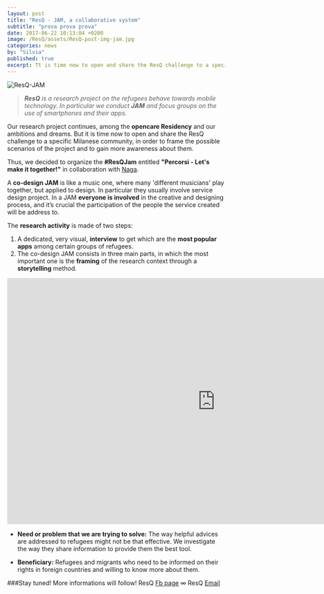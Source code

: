 ```yaml
---
layout: post
title: "ResQ - JAM, a collaborative system"
subtitle: "prova prova prova"
date: 2017-06-22 10:13:04 +0200
image: /ResQ/assets/ResQ-post-img-jam.jpg
categories: news
by: "Silvia"
published: true
excerpt: Tt is time now to open and share the ResQ challenge to a specific Milanese community, in order to frame the possible scenarios of the project and to gain more awareness about them. 
---
```


<img src="https://opencarecc.github.io/ResQ/assets/ResQ-post-img-jam.jpg" alt="ResQ-JAM">

<blockquote><i><b>ResQ</b> is a research project on the refugees behave towards mobile technology.
In particular we conduct <b>JAM</b> and focus groups on the use of smartphones and their apps.</i></blockquote>

Our research project continues, among the <b>opencare Residency</b> and our ambitions and dreams. But it is time now to open and share the ResQ challenge to a specific Milanese community, in order to frame the possible scenarios of the project and to gain more awareness about them.

Thus, we decided to organize the <b>#ResQJam</b> entitled <b>"Percorsi - Let's make it together!"</b> in collaboration with [Naga](https://www.facebook.com/NagaOnlus/).  

A <b>co-design JAM</b> is like a music one, where many 'different musicians' play together, but applied to design. In particular they usually involve service design project.
In a JAM <b>everyone is involved</b> in the creative and designing process, and it’s crucial the participation of the people the service created will be address to.

The <b>research activity</b> is made of two steps:
1. A dedicated, very visual, <b>interview</b> to get which are the <b>most popular apps</b> among certain groups of refugees.
2. The co-design JAM consists in three main parts, in which the most important one is the <b>framing</b> of the research context through a <b>storytelling</b> method.

<iframe src="https://docs.google.com/presentation/d/1qTC2J8LsO6RFXSjDGBvxeVlwLyEKeXzQ6fA1h3mN7LU/embed?start=false&loop=false&delayms=3000" frameborder="0" width="960" height="569" allowfullscreen="true" mozallowfullscreen="true" webkitallowfullscreen="true"></iframe>

* <b>Need or problem that we are trying to solve:</b>
The way helpful advices are addressed to refugees might not be that effective. We investigate the way they share information to provide them the best tool.

* <b>Beneficiary:</b>
Refugees and migrants who need to be informed on their rights in foreign countries and willing to know more about them.

###Stay tuned!
More informations will follow!
ResQ [Fb page](https://www.facebook.com/ResQ-121899991732625/) ∞ ResQ [Email](mailto:resqstaff@wemake.cc)
